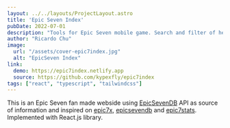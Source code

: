 ```yaml
---
layout: ../../layouts/ProjectLayout.astro
title: 'Epic Seven Index'
pubDate: 2022-07-01
description: "Tools for Epic Seven mobile game. Search and filter of heroes or artifacts."
author: "Ricardo Chu"
image:
  url: "/assets/cover-epic7index.jpg"
  alt: "EpicSeven Index"
link:
  demo: https://epic7index.netlify.app
  source: https://github.com/kypexfly/epic7index
tags: ["react", "typescript", "tailwindcss"]
---
```


This is an Epic Seven fan made webside using [EpicSevenDB](https://api.epicsevendb.com/) API as source of information and inspired on [epic7x](https://epic7x.com/), [epicsevendb](https://epicsevendb.com/) and [epic7stats](https://www.epic7stats.com/).
Implemented with React.js library.
